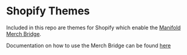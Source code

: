 # Shopify Themes

Included in this repo are themes for Shopify which enable the [Manifold Merch Bridge](https://apps.shopify.com/manifold-token-gate).

Documentation on how to use the Merch Bridge can be found [here](https://docs.manifold.xyz/v/manifold-for-developers/shopify-merch-bridge/overview)